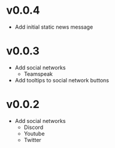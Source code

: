 # v0.0.4

- Add initial static news message

# v0.0.3

- Add social networks
  - Teamspeak
- Add tooltips to social network buttons

# v0.0.2

- Add social networks
  - Discord
  - Youtube
  - Twitter
